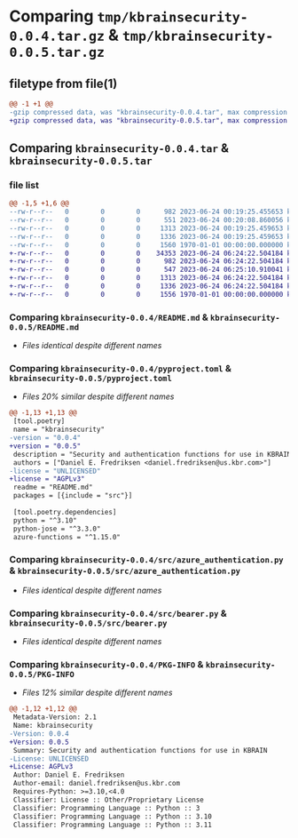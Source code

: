 # Comparing `tmp/kbrainsecurity-0.0.4.tar.gz` & `tmp/kbrainsecurity-0.0.5.tar.gz`

## filetype from file(1)

```diff
@@ -1 +1 @@
-gzip compressed data, was "kbrainsecurity-0.0.4.tar", max compression
+gzip compressed data, was "kbrainsecurity-0.0.5.tar", max compression
```

## Comparing `kbrainsecurity-0.0.4.tar` & `kbrainsecurity-0.0.5.tar`

### file list

```diff
@@ -1,5 +1,6 @@
--rw-r--r--   0        0        0      982 2023-06-24 00:19:25.455653 kbrainsecurity-0.0.4/README.md
--rw-r--r--   0        0        0      551 2023-06-24 00:20:08.860056 kbrainsecurity-0.0.4/pyproject.toml
--rw-r--r--   0        0        0     1313 2023-06-24 00:19:25.459653 kbrainsecurity-0.0.4/src/azure_authentication.py
--rw-r--r--   0        0        0     1336 2023-06-24 00:19:25.459653 kbrainsecurity-0.0.4/src/bearer.py
--rw-r--r--   0        0        0     1560 1970-01-01 00:00:00.000000 kbrainsecurity-0.0.4/PKG-INFO
+-rw-r--r--   0        0        0    34353 2023-06-24 06:24:22.504184 kbrainsecurity-0.0.5/LICENSE.md
+-rw-r--r--   0        0        0      982 2023-06-24 06:24:22.504184 kbrainsecurity-0.0.5/README.md
+-rw-r--r--   0        0        0      547 2023-06-24 06:25:10.910041 kbrainsecurity-0.0.5/pyproject.toml
+-rw-r--r--   0        0        0     1313 2023-06-24 06:24:22.504184 kbrainsecurity-0.0.5/src/azure_authentication.py
+-rw-r--r--   0        0        0     1336 2023-06-24 06:24:22.504184 kbrainsecurity-0.0.5/src/bearer.py
+-rw-r--r--   0        0        0     1556 1970-01-01 00:00:00.000000 kbrainsecurity-0.0.5/PKG-INFO
```

### Comparing `kbrainsecurity-0.0.4/README.md` & `kbrainsecurity-0.0.5/README.md`

 * *Files identical despite different names*

### Comparing `kbrainsecurity-0.0.4/pyproject.toml` & `kbrainsecurity-0.0.5/pyproject.toml`

 * *Files 20% similar despite different names*

```diff
@@ -1,13 +1,13 @@
 [tool.poetry]
 name = "kbrainsecurity"
-version = "0.0.4"
+version = "0.0.5"
 description = "Security and authentication functions for use in KBRAIN"
 authors = ["Daniel E. Fredriksen <daniel.fredriksen@us.kbr.com>"]
-license = "UNLICENSED"
+license = "AGPLv3"
 readme = "README.md"
 packages = [{include = "src"}]
 
 [tool.poetry.dependencies]
 python = "^3.10"
 python-jose = "^3.3.0"
 azure-functions = "^1.15.0"
```

### Comparing `kbrainsecurity-0.0.4/src/azure_authentication.py` & `kbrainsecurity-0.0.5/src/azure_authentication.py`

 * *Files identical despite different names*

### Comparing `kbrainsecurity-0.0.4/src/bearer.py` & `kbrainsecurity-0.0.5/src/bearer.py`

 * *Files identical despite different names*

### Comparing `kbrainsecurity-0.0.4/PKG-INFO` & `kbrainsecurity-0.0.5/PKG-INFO`

 * *Files 12% similar despite different names*

```diff
@@ -1,12 +1,12 @@
 Metadata-Version: 2.1
 Name: kbrainsecurity
-Version: 0.0.4
+Version: 0.0.5
 Summary: Security and authentication functions for use in KBRAIN
-License: UNLICENSED
+License: AGPLv3
 Author: Daniel E. Fredriksen
 Author-email: daniel.fredriksen@us.kbr.com
 Requires-Python: >=3.10,<4.0
 Classifier: License :: Other/Proprietary License
 Classifier: Programming Language :: Python :: 3
 Classifier: Programming Language :: Python :: 3.10
 Classifier: Programming Language :: Python :: 3.11
```

